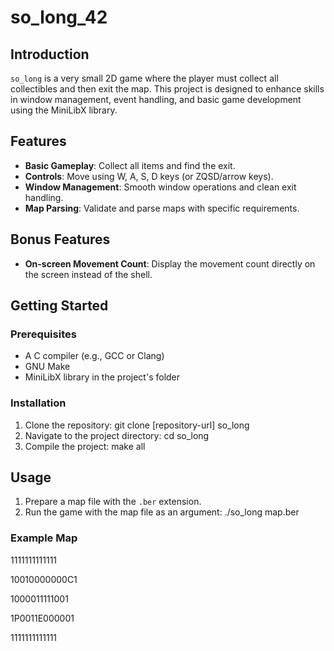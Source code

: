 # so_long_42

## Introduction

`so_long` is a very small 2D game where the player must collect all collectibles and then exit the map. This project is designed to enhance skills in window management, event handling, and basic game development using the MiniLibX library.

## Features

- **Basic Gameplay**: Collect all items and find the exit.
- **Controls**: Move using W, A, S, D keys (or ZQSD/arrow keys).
- **Window Management**: Smooth window operations and clean exit handling.
- **Map Parsing**: Validate and parse maps with specific requirements.

## Bonus Features

- **On-screen Movement Count**: Display the movement count directly on the screen instead of the shell.

## Getting Started

### Prerequisites

- A C compiler (e.g., GCC or Clang)
- GNU Make
- MiniLibX library in the project's folder

### Installation

1. Clone the repository:
    git clone [repository-url] so_long
2. Navigate to the project directory:
    cd so_long
3. Compile the project:
    make all

## Usage

1. Prepare a map file with the `.ber` extension.
2. Run the game with the map file as an argument:
    ./so_long map.ber

### Example Map

1111111111111

10010000000C1

1000011111001

1P0011E000001

1111111111111

